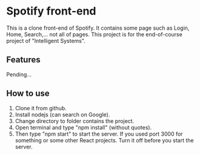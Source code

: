 # Spotify front-end

This is a clone front-end of Spotify. It contains some page such as Login, Home, Search,... not all of pages. This project is for the end-of-course project of "Intelligent Systems".

## Features
Pending...

## How to use

1. Clone it from github.
2. Install nodejs (can search on Google).
3. Change directory to folder contains the project.
4. Open terminal and type "npm install" (without quotes).
5. Then type "npm start" to start the server. If you used port 3000 for something or some other React projects. Turn it off before you start the server.